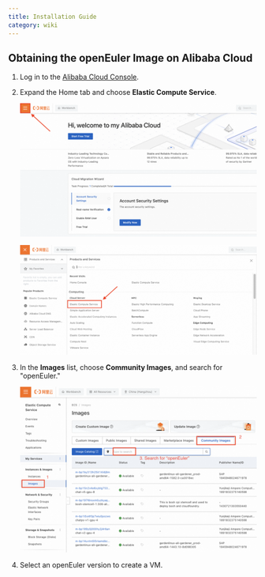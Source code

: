```yaml
---
title: Installation Guide
category: wiki
---
```



## Obtaining the openEuler Image on Alibaba Cloud

1. Log in to the [Alibaba Cloud Console](https://cn.aliyun.com).

2. Expand the Home tab and choose **Elastic Compute Service**.

   ![](./images/al01.png)

   ![](./images/al02.png)

3. In the **Images** list, choose **Community Images**, and search for "openEuler."

   ![](./images/al03.png)

4. Select an openEuler version to create a VM.